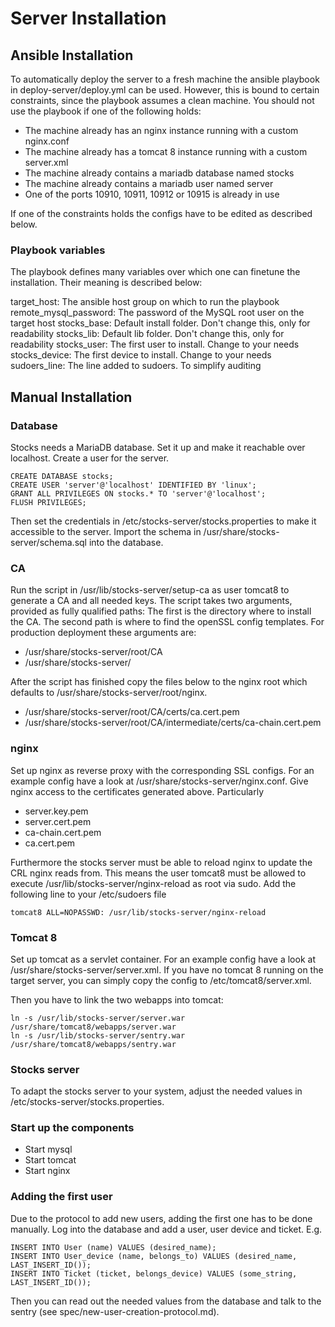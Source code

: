 # Server Installation

## Ansible Installation

To automatically deploy the server to a fresh machine the ansible playbook in 
deploy-server/deploy.yml can be used. However, this is bound to certain 
constraints, since the playbook assumes a clean machine. You should not use the
playbook if one of the following holds:

 * The machine already has an nginx instance running with a custom nginx.conf
 * The machine already has a tomcat 8 instance running with a custom server.xml
 * The machine already contains a mariadb database named stocks
 * The machine already contains a mariadb user named server
 * One of the ports 10910, 10911, 10912 or 10915 is already in use

If one of the constraints holds the configs have to be edited as described 
below. 

### Playbook variables

The playbook defines many variables over which one can finetune the 
installation. Their meaning is described below: 

target_host: The ansible host group on which to run the playbook
remote_mysql_password: The password of the MySQL root user on the target host
stocks_base: Default install folder. Don't change this, only for readability
stocks_lib: Default lib folder. Don't change this, only for readability
stocks_user: The first user to install. Change to your needs
stocks_device: The first device to install. Change to your needs
sudoers_line: The line added to sudoers. To simplify auditing

## Manual Installation

### Database

Stocks needs a MariaDB database. Set it up and make it reachable over 
localhost. Create a user for the server. 

```
CREATE DATABASE stocks;
CREATE USER 'server'@'localhost' IDENTIFIED BY 'linux';
GRANT ALL PRIVILEGES ON stocks.* TO 'server'@'localhost';
FLUSH PRIVILEGES;
```

Then set the credentials in /etc/stocks-server/stocks.properties to make it 
accessible to the server. Import the schema in 
/usr/share/stocks-server/schema.sql into the database. 

### CA

Run the script in /usr/lib/stocks-server/setup-ca as user tomcat8 to generate a 
CA and all needed keys. The script takes two arguments, provided as fully 
qualified paths: The first is the directory where to install the CA. The second
path is where to find the openSSL config templates. For production deployment 
these arguments are:

* /usr/share/stocks-server/root/CA
* /usr/share/stocks-server/

After the script has finished copy the files below to the nginx root which 
defaults to /usr/share/stocks-server/root/nginx. 

* /usr/share/stocks-server/root/CA/certs/ca.cert.pem
* /usr/share/stocks-server/root/CA/intermediate/certs/ca-chain.cert.pem

### nginx

Set up nginx as reverse proxy with the corresponding SSL configs. 
For an example config have a look at /usr/share/stocks-server/nginx.conf.
Give nginx access to the certificates generated above. Particularly

* server.key.pem
* server.cert.pem
* ca-chain.cert.pem
* ca.cert.pem

Furthermore the stocks server must be able to reload nginx to update the CRL
nginx reads from. This means the user tomcat8 must be allowed to execute 
/usr/lib/stocks-server/nginx-reload as root via sudo. Add the following line
to your /etc/sudoers file

```
tomcat8 ALL=NOPASSWD: /usr/lib/stocks-server/nginx-reload
```

### Tomcat 8

Set up tomcat as a servlet container. For an example config have a look at 
/usr/share/stocks-server/server.xml. If you have no tomcat 8 running on the 
target server, you can simply copy the config to /etc/tomcat8/server.xml. 

Then you have to link the two webapps into tomcat: 

```
ln -s /usr/lib/stocks-server/server.war /usr/share/tomcat8/webapps/server.war
ln -s /usr/lib/stocks-server/sentry.war /usr/share/tomcat8/webapps/sentry.war
```

### Stocks server

To adapt the stocks server to your system, adjust the needed values in 
/etc/stocks-server/stocks.properties. 

### Start up the components

* Start mysql
* Start tomcat
* Start nginx

### Adding the first user

Due to the protocol to add new users, adding the first one has to be done
manually. Log into the database and add a user, user device and ticket. E.g. 

```
INSERT INTO User (name) VALUES (desired_name);
INSERT INTO User_device (name, belongs_to) VALUES (desired_name, LAST_INSERT_ID());
INSERT INTO Ticket (ticket, belongs_device) VALUES (some_string, LAST_INSERT_ID());
```

Then you can read out the needed values from the database and talk to the 
sentry (see spec/new-user-creation-protocol.md). 
 
